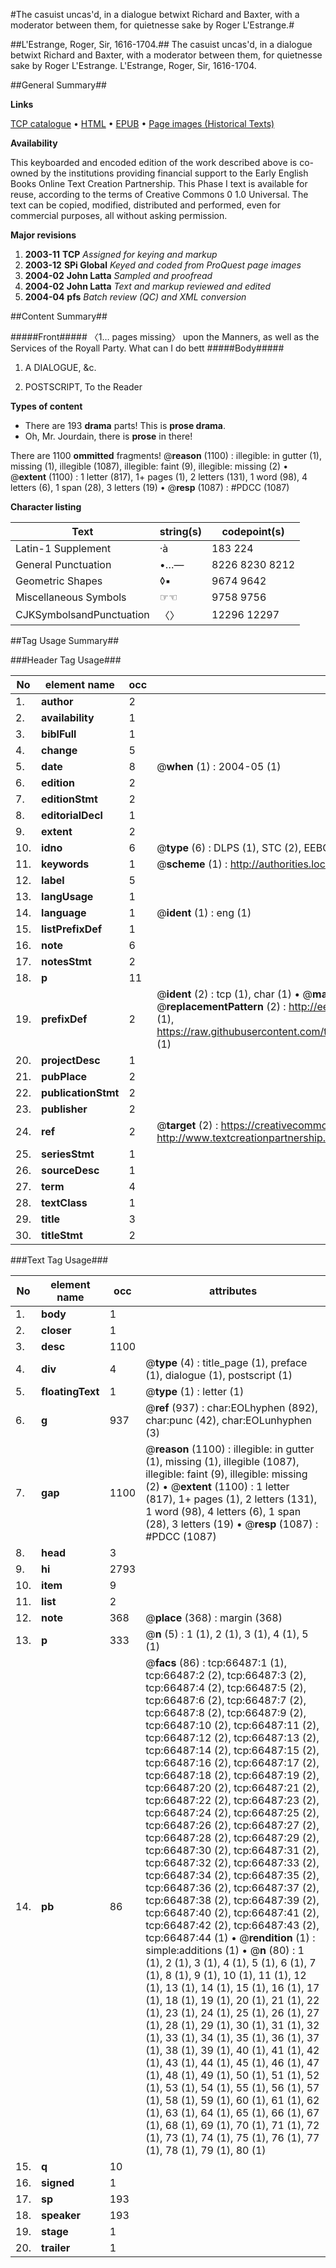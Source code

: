 #The casuist uncas'd, in a dialogue betwixt Richard and Baxter, with a moderator between them, for quietnesse sake by Roger L'Estrange.#

##L'Estrange, Roger, Sir, 1616-1704.##
The casuist uncas'd, in a dialogue betwixt Richard and Baxter, with a moderator between them, for quietnesse sake by Roger L'Estrange.
L'Estrange, Roger, Sir, 1616-1704.

##General Summary##

**Links**

[TCP catalogue](http://www.ota.ox.ac.uk/tcp/)  • 
[HTML](http://tei.it.ox.ac.uk/tcp/Texts-HTML/free/A47/A47813.html)  • 
[EPUB](http://tei.it.ox.ac.uk/tcp/Texts-EPUB/free/A47/A47813.epub) • 
[Page images (Historical Texts)](https://data.historicaltexts.jisc.ac.uk/view?pubId=eebo-12730926e&pageId=eebo-12730926e-66487-1)

**Availability**

This keyboarded and encoded edition of the
	       work described above is co-owned by the institutions
	       providing financial support to the Early English Books
	       Online Text Creation Partnership. This Phase I text is
	       available for reuse, according to the terms of Creative
	       Commons 0 1.0 Universal. The text can be copied,
	       modified, distributed and performed, even for
	       commercial purposes, all without asking permission.

**Major revisions**

1. __2003-11__ __TCP__ *Assigned for keying and markup*
1. __2003-12__ __SPi Global__ *Keyed and coded from ProQuest page images*
1. __2004-02__ __John Latta__ *Sampled and proofread*
1. __2004-02__ __John Latta__ *Text and markup reviewed and edited*
1. __2004-04__ __pfs__ *Batch review (QC) and XML conversion*

##Content Summary##

#####Front#####
〈1… pages missing〉 upon the Manners, as well as the Services of the Royall Party. What can I do bett
#####Body#####

1. A DIALOGUE, &c.

1. POSTSCRIPT, To the Reader

**Types of content**

  * There are 193 **drama** parts! This is **prose drama**.
  * Oh, Mr. Jourdain, there is **prose** in there!

There are 1100 **ommitted** fragments! 
 @__reason__ (1100) : illegible: in gutter (1), missing (1), illegible (1087), illegible: faint (9), illegible: missing (2)  •  @__extent__ (1100) : 1 letter (817), 1+ pages (1), 2 letters (131), 1 word (98), 4 letters (6), 1 span (28), 3 letters (19)  •  @__resp__ (1087) : #PDCC (1087)

**Character listing**


|Text|string(s)|codepoint(s)|
|---|---|---|
|Latin-1 Supplement|·à|183 224|
|General Punctuation|•…—|8226 8230 8212|
|Geometric Shapes|◊▪|9674 9642|
|Miscellaneous Symbols|☞☜|9758 9756|
|CJKSymbolsandPunctuation|〈〉|12296 12297|

##Tag Usage Summary##

###Header Tag Usage###

|No|element name|occ|attributes|
|---|---|---|---|
|1.|__author__|2||
|2.|__availability__|1||
|3.|__biblFull__|1||
|4.|__change__|5||
|5.|__date__|8| @__when__ (1) : 2004-05 (1)|
|6.|__edition__|2||
|7.|__editionStmt__|2||
|8.|__editorialDecl__|1||
|9.|__extent__|2||
|10.|__idno__|6| @__type__ (6) : DLPS (1), STC (2), EEBO-CITATION (1), OCLC (1), VID (1)|
|11.|__keywords__|1| @__scheme__ (1) : http://authorities.loc.gov/ (1)|
|12.|__label__|5||
|13.|__langUsage__|1||
|14.|__language__|1| @__ident__ (1) : eng (1)|
|15.|__listPrefixDef__|1||
|16.|__note__|6||
|17.|__notesStmt__|2||
|18.|__p__|11||
|19.|__prefixDef__|2| @__ident__ (2) : tcp (1), char (1)  •  @__matchPattern__ (2) : ([0-9\-]+):([0-9IVX]+) (1), (.+) (1)  •  @__replacementPattern__ (2) : http://eebo.chadwyck.com/downloadtiff?vid=$1&page=$2 (1), https://raw.githubusercontent.com/textcreationpartnership/Texts/master/tcpchars.xml#$1 (1)|
|20.|__projectDesc__|1||
|21.|__pubPlace__|2||
|22.|__publicationStmt__|2||
|23.|__publisher__|2||
|24.|__ref__|2| @__target__ (2) : https://creativecommons.org/publicdomain/zero/1.0/ (1), http://www.textcreationpartnership.org/docs/. (1)|
|25.|__seriesStmt__|1||
|26.|__sourceDesc__|1||
|27.|__term__|4||
|28.|__textClass__|1||
|29.|__title__|3||
|30.|__titleStmt__|2||


###Text Tag Usage###

|No|element name|occ|attributes|
|---|---|---|---|
|1.|__body__|1||
|2.|__closer__|1||
|3.|__desc__|1100||
|4.|__div__|4| @__type__ (4) : title_page (1), preface (1), dialogue (1), postscript (1)|
|5.|__floatingText__|1| @__type__ (1) : letter (1)|
|6.|__g__|937| @__ref__ (937) : char:EOLhyphen (892), char:punc (42), char:EOLunhyphen (3)|
|7.|__gap__|1100| @__reason__ (1100) : illegible: in gutter (1), missing (1), illegible (1087), illegible: faint (9), illegible: missing (2)  •  @__extent__ (1100) : 1 letter (817), 1+ pages (1), 2 letters (131), 1 word (98), 4 letters (6), 1 span (28), 3 letters (19)  •  @__resp__ (1087) : #PDCC (1087)|
|8.|__head__|3||
|9.|__hi__|2793||
|10.|__item__|9||
|11.|__list__|2||
|12.|__note__|368| @__place__ (368) : margin (368)|
|13.|__p__|333| @__n__ (5) : 1 (1), 2 (1), 3 (1), 4 (1), 5 (1)|
|14.|__pb__|86| @__facs__ (86) : tcp:66487:1 (1), tcp:66487:2 (2), tcp:66487:3 (2), tcp:66487:4 (2), tcp:66487:5 (2), tcp:66487:6 (2), tcp:66487:7 (2), tcp:66487:8 (2), tcp:66487:9 (2), tcp:66487:10 (2), tcp:66487:11 (2), tcp:66487:12 (2), tcp:66487:13 (2), tcp:66487:14 (2), tcp:66487:15 (2), tcp:66487:16 (2), tcp:66487:17 (2), tcp:66487:18 (2), tcp:66487:19 (2), tcp:66487:20 (2), tcp:66487:21 (2), tcp:66487:22 (2), tcp:66487:23 (2), tcp:66487:24 (2), tcp:66487:25 (2), tcp:66487:26 (2), tcp:66487:27 (2), tcp:66487:28 (2), tcp:66487:29 (2), tcp:66487:30 (2), tcp:66487:31 (2), tcp:66487:32 (2), tcp:66487:33 (2), tcp:66487:34 (2), tcp:66487:35 (2), tcp:66487:36 (2), tcp:66487:37 (2), tcp:66487:38 (2), tcp:66487:39 (2), tcp:66487:40 (2), tcp:66487:41 (2), tcp:66487:42 (2), tcp:66487:43 (2), tcp:66487:44 (1)  •  @__rendition__ (1) : simple:additions (1)  •  @__n__ (80) : 1 (1), 2 (1), 3 (1), 4 (1), 5 (1), 6 (1), 7 (1), 8 (1), 9 (1), 10 (1), 11 (1), 12 (1), 13 (1), 14 (1), 15 (1), 16 (1), 17 (1), 18 (1), 19 (1), 20 (1), 21 (1), 22 (1), 23 (1), 24 (1), 25 (1), 26 (1), 27 (1), 28 (1), 29 (1), 30 (1), 31 (1), 32 (1), 33 (1), 34 (1), 35 (1), 36 (1), 37 (1), 38 (1), 39 (1), 40 (1), 41 (1), 42 (1), 43 (1), 44 (1), 45 (1), 46 (1), 47 (1), 48 (1), 49 (1), 50 (1), 51 (1), 52 (1), 53 (1), 54 (1), 55 (1), 56 (1), 57 (1), 58 (1), 59 (1), 60 (1), 61 (1), 62 (1), 63 (1), 64 (1), 65 (1), 66 (1), 67 (1), 68 (1), 69 (1), 70 (1), 71 (1), 72 (1), 73 (1), 74 (1), 75 (1), 76 (1), 77 (1), 78 (1), 79 (1), 80 (1)|
|15.|__q__|10||
|16.|__signed__|1||
|17.|__sp__|193||
|18.|__speaker__|193||
|19.|__stage__|1||
|20.|__trailer__|1||
